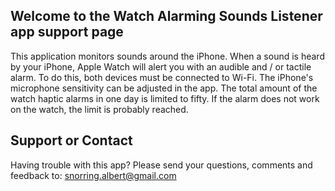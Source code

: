 ## Welcome to the Watch Alarming Sounds Listener app support page
This application monitors sounds around the iPhone. When a sound is heard by your iPhone, Apple Watch will alert you with an audible and / or tactile alarm. To do this, both devices must be connected to Wi-Fi. The iPhone's microphone sensitivity can be adjusted in the app. The total amount of the watch haptic alarms in one day is limited to fifty. If the alarm does not work on the watch, the limit is probably reached.



## Support or Contact
Having trouble with this app? Please send your questions, comments and feedback to: snorring.albert@gmail.com

